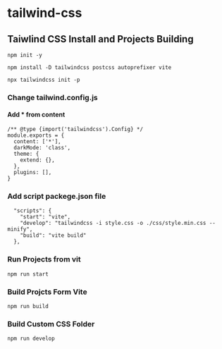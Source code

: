 # tailwind-css

## Taiwlind CSS Install and Projects Building

```
npm init -y
```
```
npm install -D tailwindcss postcss autoprefixer vite
```
```
npx tailwindcss init -p
```

### Change tailwind.config.js
#### Add * from content
```
/** @type {import('tailwindcss').Config} */
module.exports = {
  content: ['*'],
  darkMode: 'class',
  theme: {
    extend: {},
  },
  plugins: [],
}
```
### Add script packege.json file
```
  "scripts": {
    "start": "vite",
    "develop": "tailwindcss -i style.css -o ./css/style.min.css --minify",
    "build": "vite build"
  },
```
### Run Projects from vit
```
npm run start
```

### Build Projcts Form Vite
```
npm run build
```
### Build Custom CSS Folder
```
npm run develop
```
